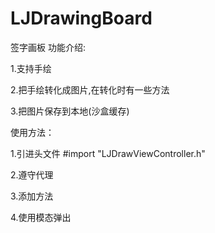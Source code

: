 # LJDrawingBoard
签字画板
功能介绍:

 1.支持手绘
 
 2.把手绘转化成图片,在转化时有一些方法

 3.把图片保存到本地(沙盒缓存)
 
 
使用方法：
 
 1.引进头文件 #import "LJDrawViewController.h"
 
 2.遵守代理 <LJDrawViewControllerDelegate>
 
 3.添加方法
 
 4.使用模态弹出

